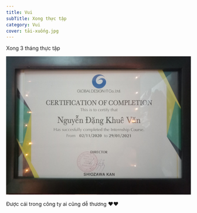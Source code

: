 ```yaml
---
title: Vui
subTitle: Xong thực tập
category: Vui
cover: tải-xuống.jpg
---
```

Xong 3 tháng thực tập

![](143233844_482357866501873_3611567709759760735_n.jpg)

Được cái trong công ty ai cũng dễ thương ❤❤